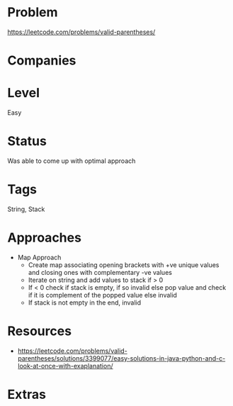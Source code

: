 # Problem

https://leetcode.com/problems/valid-parentheses/

# Companies

# Level

Easy

# Status

Was able to come up with optimal approach

# Tags

String, Stack

# Approaches

- Map Approach
  - Create map associating opening brackets with +ve unique values and closing ones with complementary -ve values
  - Iterate on string and add values to stack if > 0
  - If < 0 check if stack is empty, if so invalid else pop value and check if it is complement of the popped value else invalid
  - If stack is not empty in the end, invalid

# Resources

- https://leetcode.com/problems/valid-parentheses/solutions/3399077/easy-solutions-in-java-python-and-c-look-at-once-with-exaplanation/

# Extras

